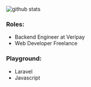 ![github stats](https://github-readme-stats.vercel.app/api?username=robbyajm&show_icons=true)

### Roles:
- Backend Engineer at Veripay
- Web Developer Freelance

### Playground:
- Laravel
- Javascript
